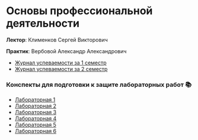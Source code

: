 # Основы профессиональной деятельности
**Лектор**: Клименков Сергей Викторович

**Практик**: Вербовой Александр Александрович 

- [Журнал успеваемости за 1 семестр](https://docs.google.com/spreadsheets/d/1Ins9LfW_h4Tg1axT9Mfl4WI24GBdcQxIhnIIoqVSHh8/edit?gid=116752381#gid=116752381)
- [Журнал успеваемости за 2 семестр](https://docs.google.com/spreadsheets/d/1Ra5R2QdahI-bz-salZJRDjXlk96A-1Jsd24vzNEBu5k/edit?gid=943680521#gid=943680521)

### Конспекты для подготовки к защите лабораторных работ 📚
- [Лабораторная 1](https://docs.google.com/document/d/1m4FVjkkHXRYLSN-N-x2asU3x_qBIdhHFH1YiUne3pb4/edit?usp=sharing)
- [Лабораторная 2](https://docs.google.com/document/d/1HZlE5XiIhVIm7tqEU_CaJ-4_YcBawNis-DmKVC-rt5Q/edit?usp=sharing)
- [Лабораторная 3](https://github.com/LunarSonic/ITMO/blob/main/1-2%20OPD/notes/%D0%BB%D0%B0%D0%B1%D0%B0%203.pdf)
- [Лабораторная 4](https://github.com/LunarSonic/ITMO/blob/main/1-2%20OPD/notes/%D0%BB%D0%B0%D0%B1%D0%B0%204.pdf)
- [Лабораторная 5](https://github.com/LunarSonic/ITMO/blob/main/1-2%20OPD/notes/%D0%BB%D0%B0%D0%B1%D0%B0%205.pdf)
- [Лабораторная 6](https://github.com/LunarSonic/ITMO/blob/main/1-2%20OPD/notes/%D0%BB%D0%B0%D0%B1%D0%B0%206.pdf)
